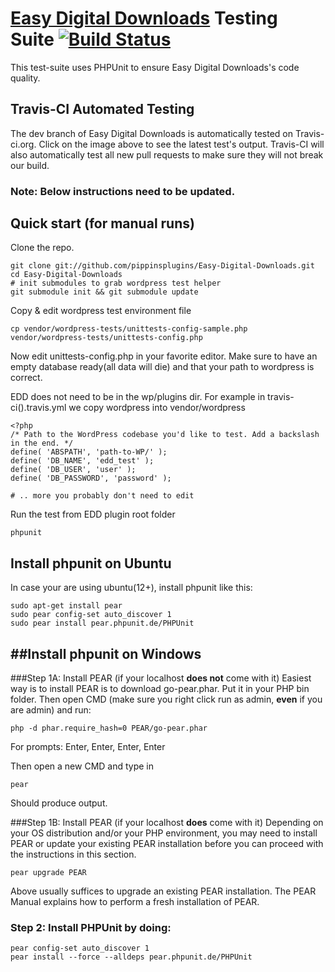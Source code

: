 [Easy Digital Downloads](http://www.easydigitaldownloads.com) Testing Suite [![Build Status](https://secure.travis-ci.org/pippinsplugins/Easy-Digital-Downloads.png?branch=dev)](http://travis-ci.org/pippinsplugins/Easy-Digital-Downloads)
=================

This test-suite uses PHPUnit to ensure Easy Digital Downloads's code quality.

Travis-CI Automated Testing
-----------

The dev branch of Easy Digital Downloads is automatically tested on Travis-ci.org. 
Click on the image above to see the latest test's output.
Travis-CI will also automatically test all new pull requests to make sure they will not break our build.

### Note: Below instructions need to be updated. 


Quick start (for manual runs)
-----------------------------

Clone the repo.

    git clone git://github.com/pippinsplugins/Easy-Digital-Downloads.git
    cd Easy-Digital-Downloads
    # init submodules to grab wordpress test helper
    git submodule init && git submodule update


Copy & edit wordpress test environment file

    cp vendor/wordpress-tests/unittests-config-sample.php vendor/wordpress-tests/unittests-config.php

Now edit unittests-config.php in your favorite editor. Make sure to have an empty database ready(all data will die) and
that your path to wordpress is correct.

EDD does not need to be in the wp/plugins dir. For example in travis-ci().travis.yml we copy wordpress into vendor/wordpress

    <?php
    /* Path to the WordPress codebase you'd like to test. Add a backslash in the end. */
    define( 'ABSPATH', 'path-to-WP/' );
    define( 'DB_NAME', 'edd_test' );
    define( 'DB_USER', 'user' );
    define( 'DB_PASSWORD', 'password' );

    # .. more you probably don't need to edit


Run the test from EDD plugin root folder

    phpunit


Install phpunit on Ubuntu
-------------------------

In case your are using ubuntu(12+), install phpunit like this:

    sudo apt-get install pear
    sudo pear config-set auto_discover 1
    sudo pear install pear.phpunit.de/PHPUnit
	
##Install phpunit on Windows
--------------------------
###Step 1A: Install PEAR (if your localhost **does not** come with it)
Easiest way is to install PEAR is to download go-pear.phar.
Put it in your PHP bin folder.
Then open CMD (make sure you right click run as admin, **even** if you are admin) and run:

	php -d phar.require_hash=0 PEAR/go-pear.phar

For prompts:
Enter, Enter, Enter, Enter

Then open a new CMD and type in

	pear

Should produce output.

###Step 1B: Install PEAR (if your localhost **does** come with it)
Depending on your OS distribution and/or your PHP environment, you may need to install 
PEAR or update your existing PEAR installation before you can proceed with the instructions
in this section.

	pear upgrade PEAR

Above usually suffices to upgrade an existing PEAR installation. 
The PEAR Manual explains how to perform a fresh installation of PEAR.

### Step 2: Install PHPUnit by doing:

	pear config-set auto_discover 1
	pear install --force --alldeps pear.phpunit.de/PHPUnit